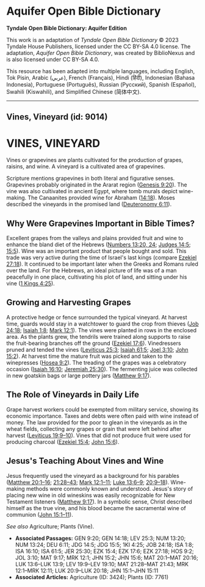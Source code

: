 # Aquifer Open Bible Dictionary

**Tyndale Open Bible Dictionary: Aquifer Edition**

This work is an adaptation of *Tyndale Open Bible Dictionary* © 2023 Tyndale House Publishers, licensed under the CC BY\-SA 4\.0 license. The adaptation, *Aquifer Open Bible Dictionary*, was created by BiblioNexus and is also licensed under CC BY\-SA 4\.0\.

This resource has been adapted into multiple languages, including English, Tok Pisin, Arabic (عربي), French (Français), Hindi (हिंदी), Indonesian (Bahasa Indonesia), Portuguese (Português), Russian (Русский), Spanish (Español), Swahili (Kiswahili), and Simplified Chinese (简体中文).



--------------------------------

## Vines, Vineyard (id: 9014)

VINES, VINEYARD
===============

Vines or grapevines are plants cultivated for the production of grapes, raisins, and wine. A vineyard is a cultivated area of grapevines. 

Scripture mentions grapevines in both literal and figurative senses. Grapevines probably originated in the Ararat region ([Genesis 9:20](https://ref.ly/Gen9:20)). The vine was also cultivated in ancient Egypt, where tomb murals depict wine\-making. The Canaanites provided wine for Abraham ([14:18](https://ref.ly/Gen14:18)). Moses described the vineyards in the promised land ([Deuteronomy 6:11](https://ref.ly/Deut6:11)). 

Why Were Grapevines Important in Bible Times?
---------------------------------------------

Excellent grapes from the valleys and plains provided fruit and wine to enhance the bland diet of the Hebrews ([Numbers 13:20, 24](https://ref.ly/Num13:20,Num13:24); [Judges 14:5](https://ref.ly/Judg14:5); [15:5](https://ref.ly/Judg15:5)). Wine was an important product that people bought and sold. This trade was very active during the time of Israel's last kings (compare [Ezekiel 27:18](https://ref.ly/Ezek27:18)). It continued to be important later when the Greeks and Romans ruled over the land. For the Hebrews, an ideal picture of life was of a man peacefully in one place, cultivating his plot of land, and sitting under his vine ([1 Kings 4:25](https://ref.ly/1Kgs4:25)).

Growing and Harvesting Grapes
-----------------------------

A protective hedge or fence surrounded the typical vineyard. At harvest time, guards would stay in a watchtower to guard the crop from thieves ([Job 24:18](https://ref.ly/Job24:18); [Isaiah 1:8](https://ref.ly/Isa1:8); [Mark 12:1](https://ref.ly/Mark12:1)). The vines were planted in rows in the enclosed area. As the plants grew, the tendrils were trained along supports to raise the fruit\-bearing branches off the ground ([Ezekiel 17:6](https://ref.ly/Ezek17:6)). Vinedressers pruned and tended the vines ([Leviticus 25:3](https://ref.ly/Lev25:3); [Isaiah 61:5](https://ref.ly/Isa61:5); [Joel 3:10](https://ref.ly/Joel3:10); [John 15:2](https://ref.ly/John15:2)). At harvest time the mature fruit was picked and taken to the winepresses ([Hosea 9:2](https://ref.ly/Hos9:2)). The treading of the grapes was a celebratory occasion ([Isaiah 16:10](https://ref.ly/Isa16:10); [Jeremiah 25:30](https://ref.ly/Jer25:30)). The fermenting juice was collected in new goatskin bags or large pottery jars ([Matthew 9:17](https://ref.ly/Matt9:17)).

The Role of Vineyards in Daily Life
-----------------------------------

Grape harvest workers could be exempted from military service, showing its economic importance. Taxes and debts were often paid with wine instead of money. The law provided for the poor to glean in the vineyards as in the wheat fields, collecting any grapes or grain that were left behind after harvest ([Leviticus 19:9–10](https://ref.ly/Lev19:9-Lev19:10)). Vines that did not produce fruit were used for producing charcoal ([Ezekiel 15:4](https://ref.ly/Ezek15:4); [John 15:6](https://ref.ly/John15:6)).

Jesus's Teaching About Vines and Wine
-------------------------------------

Jesus frequently used the vineyard as a background for his parables ([Matthew 20:1–16](https://ref.ly/Matt20:1-Matt20:16); [21:28–43](https://ref.ly/Matt21:28-Matt21:43); [Mark 12:1–11](https://ref.ly/Mark12:1-Mark12:11); [Luke 13:6–9](https://ref.ly/Luke13:6-Luke13:9); [20:9–18](https://ref.ly/Luke20:9-Luke20:18)). Wine\-making methods were commonly known and understood. Jesus's story of placing new wine in old wineskins was easily recognizable for New Testament listeners ([Matthew 9:17](https://ref.ly/Matt9:17)). In a symbolic sense, Christ described himself as the true vine, and his blood became the sacramental wine of communion ([John 15:1–11](https://ref.ly/John15:1-John15:11)).

*See also* Agriculture; Plants (Vine).

* **Associated Passages:** GEN 9:20; GEN 14:18; LEV 25:3; NUM 13:20; NUM 13:24; DEU 6:11; JDG 14:5; JDG 15:5; 1KI 4:25; JOB 24:18; ISA 1:8; ISA 16:10; ISA 61:5; JER 25:30; EZK 15:4; EZK 17:6; EZK 27:18; HOS 9:2; JOL 3:10; MAT 9:17; MRK 12:1; JHN 15:2; JHN 15:6; MAT 20:1–MAT 20:16; LUK 13:6–LUK 13:9; LEV 19:9–LEV 19:10; MAT 21:28–MAT 21:43; MRK 12:1–MRK 12:11; LUK 20:9–LUK 20:18; JHN 15:1–JHN 15:11
* **Associated Articles:** Agriculture (ID: 3424); Plants (ID: 7761)

